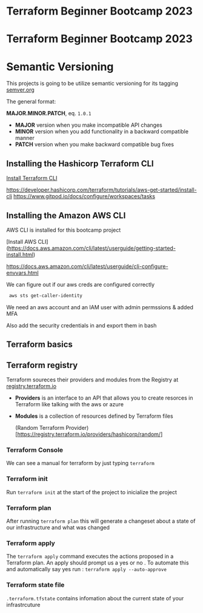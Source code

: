 # Terraform Beginner Bootcamp 2023

# Terraform Beginner Bootcamp 2023

# Semantic Versioning 

This projects is going to be utilize semantic versioning for its tagging 
    [semver.org](https://semver.org)

The general format:

 **MAJOR.MINOR.PATCH**, eq. `1.0.1`

- **MAJOR** version when you make incompatible API changes
- **MINOR** version when you add functionality in a backward compatible manner
- **PATCH** version when you make backward compatible bug fixes


## Installing  the Hashicorp Terraform CLI

[Install Terraform CLI](https://developer.hashicorp.com/terraform/tutorials/aws-get-started/install-cli)

https://developer.hashicorp.com/terraform/tutorials/aws-get-started/install-cli
https://www.gitpod.io/docs/configure/workspaces/tasks


## Installing the Amazon AWS CLI

AWS CLI is installed for this bootcamp project

[Install AWS CLI] (https://docs.aws.amazon.com/cli/latest/userguide/getting-started-install.html)

https://docs.aws.amazon.com/cli/latest/userguide/cli-configure-envvars.html

We can figure out  if our aws creds are configured correctly 
```sh
 aws sts get-caller-identity
```

We need an aws account and an IAM user with admin permssions & added MFA 

Also add the security credentials in and export them in bash 


## Terraform basics

## Terraform registry

 Terraform  soureces their providers and modules from the Registry at [registry.terraform.io](https://registry.terraform.io/)

 - **Providers** is an interface to an API that allows you to create resorces in Terraform like talking with the aws or azure
 - **Modules**  is a collection of resources defined by Terraform files 

   (Random Terraform Provider)[https://registry.terraform.io/providers/hashicorp/random/]

 ### Terraform Console

 We can see a manual for terraform by just typing `terraform`

 ### Terraform init 

 Run `terraform init` at the start of the project to inicialize the project

 ### Terraform plan
 
 After running `terraform plan` this will generate a changeset about a state of our infrastructure and what was changed

 ### Terraform apply

 The  `terraform apply` command executes the actions proposed in a Terraform plan.
 An apply should prompt us a yes or no . To automate this and automatically say yes run : `terraform apply --auto-approve`

 ### Terraform state file

 `.terraform.tfstate` contains infomation about the current state of your infrastrcuture
